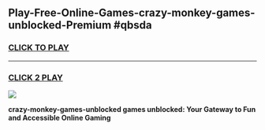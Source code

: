 
## Play-Free-Online-Games-crazy-monkey-games-unblocked-Premium #qbsda
<h3>
<a href="https://premium.freeplayer.one?title=crazy-monkey-games-unblocked&ref=8M">CLICK TO PLAY</a></h3>
<hr>

<h3>
<a href="https://premium.freeplayer.one?title=crazy-monkey-games-unblocked&ref=8M">CLICK 2 PLAY</a>
  
</h3>

<a href="https://premium.freeplayer.one?title=crazy-monkey-games-unblocked&ref=8M"><img src="https://clearcache.store/games.png"></a>


**crazy-monkey-games-unblocked games unblocked: Your Gateway to Fun and Accessible Online Gaming**
